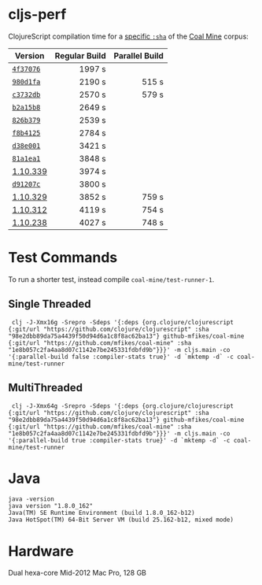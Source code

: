 # cljs-perf
ClojureScript compilation time for a [specific `:sha`](https://github.com/mfikes/coal-mine/commit/1e8b057c2fa4aa8d07c1142e7be245331fdbfd9b) of the [Coal Mine](https://github.com/mfikes/coal-mine) corpus:


|Version |Regular Build|Parallel Build|
|--------|---------------:|-------------:|
|[`4f37076`](https://github.com/clojure/clojurescript/commit/4f3707624846a2cf0345859e41370ec172da73c4) | 1997 s |
|[`980d1fa`](https://github.com/clojure/clojurescript/commit/980d1fa9f14a4ec5caad1e2a8b734795094e0eba) | 2190 s| 515 s|
|[`c3732db`](https://github.com/clojure/clojurescript/commit/c3732db435b37b5ebd5f87af3860007b39db697b) |  2570 s              | 579 s |
|[`b2a15b8`](https://github.com/clojure/clojurescript/commit/b2a15b86c46aaadb9b839015862629683db3f38e) | 2649 s|
|[`826b379`](https://github.com/clojure/clojurescript/commit/826b3790e91dff84f502e863d0c4f8cf15cc03a0) | 2539 s|
|[`f8b4125`](https://github.com/clojure/clojurescript/commit/f8b4125cbef671143b241881afdfc0195cf36480) | 2784 s |
|[`d38e001`](https://github.com/clojure/clojurescript/commit/d38e001b617c849be53fcc588b5a454e3acfa51d) | 3421 s|
|[`81a1ea1`](https://github.com/clojure/clojurescript/commit/81a1ea127974d43a6166fbdae33bcaa296fe9156) | 3848 s|
|[1.10.339](https://github.com/clojure/clojurescript/commit/b1ade48e21f9e7f78d9db74559ce4dd5846d0c94)|   3974 s | |
|[`d91207c`](https://github.com/clojure/clojurescript/commit/d91207cb7386365a07b563b09b6444846657a364) | 3800 s|
|[1.10.329](https://github.com/clojure/clojurescript/commit/359d34ef57a436c05658a114f9f685c85e28d766)|  3852 s | 759 s|
|[1.10.312](https://github.com/clojure/clojurescript/commit/6512df8321b16a819ea4cc870edf25b7c809947e) | 4119 s | 754 s |
|[1.10.238](https://github.com/clojure/clojurescript/commit/98e2dbb89da75a4439f50d94d6a1c8f8ac62ba13)| 4027 s| 748 s|

# Test Commands

To run a shorter test, instead compile `coal-mine/test-runner-1`.

## Single Threaded

```
 clj -J-Xmx16g -Srepro -Sdeps '{:deps {org.clojure/clojurescript {:git/url "https://github.com/clojure/clojurescript" :sha "98e2dbb89da75a4439f50d94d6a1c8f8ac62ba13"} github-mfikes/coal-mine {:git/url "https://github.com/mfikes/coal-mine" :sha "1e8b057c2fa4aa8d07c1142e7be245331fdbfd9b"}}}' -m cljs.main -co '{:parallel-build false :compiler-stats true}' -d `mktemp -d` -c coal-mine/test-runner
```

## MultiThreaded

```
 clj -J-Xmx64g -Srepro -Sdeps '{:deps {org.clojure/clojurescript {:git/url "https://github.com/clojure/clojurescript" :sha "98e2dbb89da75a4439f50d94d6a1c8f8ac62ba13"} github-mfikes/coal-mine {:git/url "https://github.com/mfikes/coal-mine" :sha "1e8b057c2fa4aa8d07c1142e7be245331fdbfd9b"}}}' -m cljs.main -co '{:parallel-build true :compiler-stats true}' -d `mktemp -d` -c coal-mine/test-runner
```

# Java

```
java -version
java version "1.8.0_162"
Java(TM) SE Runtime Environment (build 1.8.0_162-b12)
Java HotSpot(TM) 64-Bit Server VM (build 25.162-b12, mixed mode)
```

# Hardware

Dual hexa-core Mid-2012 Mac Pro, 128 GB
